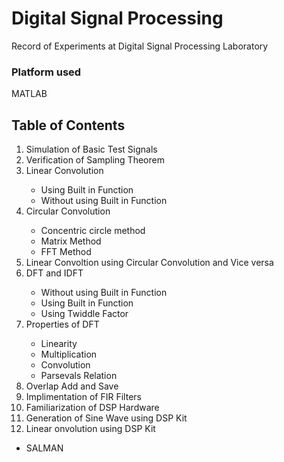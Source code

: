 # Digital Signal Processing 
 Record of Experiments at Digital Signal Processing Laboratory
 ### Platform used
 MATLAB 
 ## Table of Contents
   <ol>
     <li>Simulation of Basic Test Signals</li>
     <li>Verification of Sampling Theorem</li>
     <li>Linear Convolution</li>
       <ul>
         <li>Using Built in Function</li>
         <li>Without using Built in Function</li>
       </ul>
     <li>Circular Convolution</li>
       <ul>
         <li>Concentric circle method</li>
         <li>Matrix Method</li>
         <li>FFT Method</li>
       </ul>
     <li>Linear Convoltion using Circular Convolution and Vice versa</li>
    <li> DFT and IDFT</li>
     <ul>
      <li>Without using Built in Function</li>
       <li>Using Built in Function</li>
       <li>Using Twiddle Factor</li>
     </ul>
    <li>Properties of DFT</li>
    <ul>
     <li>Linearity</li>
     <li>Multiplication</li>
     <li>Convolution</li>
     <li>Parsevals Relation</li>
    </ul>
    <li>Overlap Add and Save</li>
    <li>Implimentation of FIR Filters</li>
    <li>Familiarization of DSP Hardware</li>
    <li>Generation of Sine Wave using DSP Kit</li>
    <li>Linear onvolution using DSP Kit</li>
   </ol>

   - SALMAN

